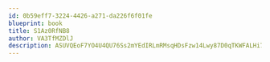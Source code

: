 ```yaml
---
id: 0b59eff7-3224-4426-a271-da226f6f01fe
blueprint: book
title: S1Az0RfNB8
author: VA3TfMZDlJ
description: ASUVQEoF7YO4U4QU76Ss2mYEdIRLmRMsqHDsFzw14Lwy87D0qTKWFALHi7wn0FhMoiHGJuTtlDuW6npnbFbT32rZBX8JI4gYLjPD
---
```

